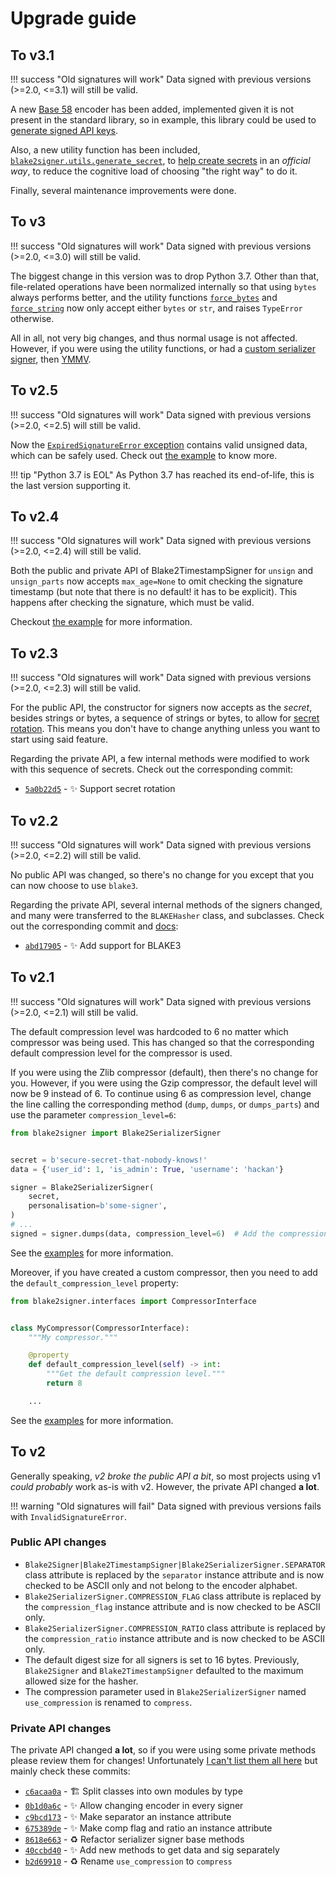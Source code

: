 # Upgrade guide

## To v3.1

!!! success "Old signatures will work"
    Data signed with previous versions (>=2.0, <=3.1) will still be valid.

A new [Base 58](encoders.md#blake2signer.encoders.B58Encoder) encoder has been added, implemented given it is not present in the standard library, so in example, this library could be used to [generate signed API keys](examples.md#creating-signed-api-keys).

Also, a new utility function has been included, [`blake2signer.utils.generate_secret`](utils.md#blake2signer.utils.generate_secret), to [help create secrets](details.md#generating-a-secret) in an _official way_, to reduce the cognitive load of choosing "the right way" to do it.

Finally, several maintenance improvements were done.

## To v3

!!! success "Old signatures will work"
    Data signed with previous versions (>=2.0, <=3.0) will still be valid.

The biggest change in this version was to drop Python 3.7. Other than that, file-related operations have been normalized internally so that using `bytes` always performs better, and the utility functions [`force_bytes`](utils.md#blake2signer.utils.force_bytes) and [`force_string`](utils.md#blake2signer.utils.force_string) now only accept either `bytes` or `str`, and raises `TypeError` otherwise.

All in all, not very big changes, and thus normal usage is not affected. However, if you were using the utility functions, or had a [custom serializer signer](examples.md#creating-a-custom-serializersigner-class), then [YMMV](https://www.urbandictionary.com/define.php?term=ymmv).

## To v2.5

!!! success "Old signatures will work"
    Data signed with previous versions (>=2.0, <=2.5) will still be valid.

Now the [`ExpiredSignatureError` exception](errors.md#blake2signer.errors.ExpiredSignatureError) contains valid unsigned data, which can be safely used. Check out [the example](examples.md#the-expired-signature-exception) to know more.

!!! tip "Python 3.7 is EOL"
    As Python 3.7 has reached its end-of-life, this is the last version supporting it.

## To v2.4

!!! success "Old signatures will work"
    Data signed with previous versions (>=2.0, <=2.4) will still be valid.

Both the public and private API of Blake2TimestampSigner for `unsign` and `unsign_parts` now accepts `max_age=None` to omit checking the signature timestamp (but note that there is no default! it has to be explicit). This happens after checking the signature, which must be valid.

Checkout [the example](examples.md#choosing-when-to-check-the-timestamp) for more information.

## To v2.3

!!! success "Old signatures will work"
    Data signed with previous versions (>=2.0, <=2.3) will still be valid.

For the public API, the constructor for signers now accepts as the _secret_, besides strings or bytes, a sequence of strings or bytes, to allow for [secret rotation](examples.md#rotating-the-secret). This means you don't have to change anything unless you want to start using said feature.

Regarding the private API, a few internal methods were modified to work with this sequence of secrets. Check out the corresponding commit:

* [`5a0b22d5`](https://gitlab.com/hackancuba/blake2signer/-/commit/5a0b22d5949ffed4010cfb9d1b75d1660d682269) - ✨ Support secret rotation

## To v2.2

!!! success "Old signatures will work"
    Data signed with previous versions (>=2.0, <=2.2) will still be valid.

No public API was changed, so there's no change for you except that you can now choose to use `blake3`.

Regarding the private API, several internal methods of the signers changed, and many were transferred to the `BLAKEHasher` class, and subclasses. Check out the corresponding commit and [docs](hashers.md):

* [`abd17905`](https://gitlab.com/hackancuba/blake2signer/-/commit/abd17905cf571b25aa001329a0c815338161c947) - ✨ Add support for BLAKE3

## To v2.1

!!! success "Old signatures will work"
    Data signed with previous versions (>=2.0, <=2.1) will still be valid.

The default compression level was hardcoded to 6 no matter which compressor was being used. This has changed so that the corresponding default compression level for the compressor is used.

If you were using the Zlib compressor (default), then there's no change for you. However, if you were using the Gzip compressor, the default level will now be 9 instead of 6. To continue using 6 as compression level, change the line calling the corresponding method (`dump`, `dumps`, or `dumps_parts`) and use the parameter `compression_level=6`:

```python
from blake2signer import Blake2SerializerSigner


secret = b'secure-secret-that-nobody-knows!'
data = {'user_id': 1, 'is_admin': True, 'username': 'hackan'}

signer = Blake2SerializerSigner(
    secret,
    personalisation=b'some-signer',
)
# ...
signed = signer.dumps(data, compression_level=6)  # Add the compression_level parameter
```

See the [examples](examples.md#compressing-data) for more information.

Moreover, if you have created a custom compressor, then you need to add the `default_compression_level` property:

```python
from blake2signer.interfaces import CompressorInterface


class MyCompressor(CompressorInterface):
    """My compressor."""

    @property
    def default_compression_level(self) -> int:
        """Get the default compression level."""
        return 8

    ...
```

See the [examples](examples.md#using-a-custom-compressor) for more information.

## To v2

Generally speaking, *v2 broke the public API a bit*, so most projects using v1 *could probably* work as-is with v2. However, the private API changed **a lot**.

!!! warning "Old signatures will fail"
    Data signed with previous versions fails with `InvalidSignatureError`.

### Public API changes

* `Blake2Signer|Blake2TimestampSigner|Blake2SerializerSigner.SEPARATOR` class attribute is replaced by the `separator` instance attribute and is now checked to be ASCII only and not belong to the encoder alphabet.
* `Blake2SerializerSigner.COMPRESSION_FLAG` class attribute is replaced by the `compression_flag` instance attribute and is now checked to be ASCII only.
* `Blake2SerializerSigner.COMPRESSION_RATIO` class attribute is replaced by the `compression_ratio` instance attribute and is now checked to be ASCII only.
* The default digest size for all signers is set to 16 bytes. Previously, `Blake2Signer` and `Blake2TimestampSigner` defaulted to the maximum allowed size for the hasher.
* The compression parameter used in `Blake2SerializerSigner` named `use_compression` is renamed to `compress`.

### Private API changes

The private API changed **a lot**, so if you were using some private methods please review them for changes! Unfortunately [I can't list them all here](https://gitlab.com/hackancuba/blake2signer/-/commits/2.0.0) but mainly check these commits:

* [`c6acaa0a`](https://gitlab.com/hackancuba/blake2signer/-/commit/c6acaa0a8f0d2c7d45145df09a3b8dbd4c8f9948) - 🏗 Split classes into own modules by type
* [`0b1d0a6c`](https://gitlab.com/hackancuba/blake2signer/-/commit/0b1d0a6ccb8a7107c40f3d967c03f411ebc3f377) - ✨ Allow changing encoder in every signer
* [`c9bcd173`](https://gitlab.com/hackancuba/blake2signer/-/commit/c9bcd1733643a6320a1ff579a69be92af6dda713) - ✨ Make separator an instance attribute
* [`675389de`](https://gitlab.com/hackancuba/blake2signer/-/commit/675389dedaf4aff22e0ae061069018dae596dc0f) - ✨ Make comp flag and ratio an instance attribute
* [`8618e663`](https://gitlab.com/hackancuba/blake2signer/-/commit/8618e663c7b8d4f957d15439776347cc8e048e17) - ♻ Refactor serializer signer base methods
* [`40ccbd40`](https://gitlab.com/hackancuba/blake2signer/-/commit/40ccbd40c2a3125daee6c4012c4681460aeb6e3a) - ✨ Add new methods to get data and sig separately
* [`b2d69910`](https://gitlab.com/hackancuba/blake2signer/-/commit/b2d699101cc9a97c8f0f1632eebdc2ec74646053) - ♻ Rename `use_compression` to `compress`
